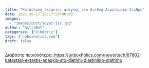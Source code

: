 ```yaml
---
title: "Κατάσταση έκτακτης ανάγκης στο Διεθνή Διαστημικό Σταθμό"
date: 2021-10-17T12:17:53+00:00
images:
  - "images/post/soyuz-iss.jpg"
author: "AstroBot"
categories: ["Ειδήσεις"]
tags: ["unboxholics.com"]
draft: false
---
```




Διαβάστε περισσότερα: https://unboxholics.com/news/tech/87802-katastasi-ektaktis-anagkis-sto-diethni-diastimiko-stathmo
